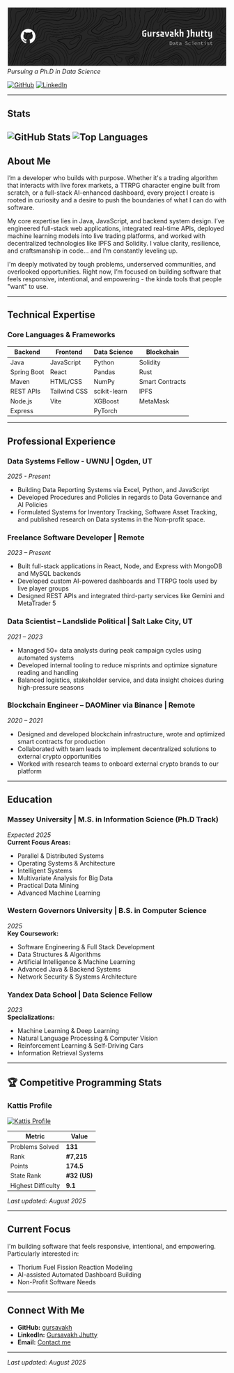 ![Header](https://raw.githubusercontent.com/gursavakhjhutty/gursavakhjhutty/main/github-header-banner.png)
*Pursuing a Ph.D in Data Science*

[![GitHub](https://img.shields.io/badge/GitHub-Profile-blue?style=for-the-badge&logo=github)](https://github.com/gursavakh) 
[![LinkedIn](https://img.shields.io/badge/LinkedIn-Connect-blue?style=for-the-badge&logo=linkedin)](https://linkedin.com/in/gursavakhjhutty)

---
## Stats
![GitHub Stats](https://github-readme-stats.vercel.app/api?username=gursavakhjhutty&show_icons=true&theme=dark)
![Top Languages](https://github-readme-stats.vercel.app/api/top-langs/?username=gursavakhjhutty&layout=donut&theme=dark)
---

## About Me
I’m a developer who builds with purpose. Whether it's a trading algorithm that interacts with live forex markets, a TTRPG character engine built from scratch, or a full-stack AI-enhanced dashboard, every project I create is rooted in curiosity and a desire to push the boundaries of what I can do with software.

My core expertise lies in Java, JavaScript, and backend system design. I’ve engineered full-stack web applications, integrated real-time APIs, deployed machine learning models into live trading platforms, and worked with decentralized technologies like IPFS and Solidity. I value clarity, resilience, and craftsmanship in code... and I’m constantly leveling up.

I'm deeply motivated by tough problems, underserved communities, and overlooked opportunities. Right now, I’m focused on building software that feels responsive, intentional, and empowering - the kinda tools that people "want" to use.

---

## Technical Expertise

### Core Languages & Frameworks
| **Backend** | **Frontend** | **Data Science** | **Blockchain** |
|-------------|--------------|------------------|----------------|
| Java | JavaScript | Python | Solidity |
| Spring Boot | React | Pandas | Rust |
| Maven | HTML/CSS | NumPy | Smart Contracts |
| REST APIs | Tailwind CSS | scikit-learn | IPFS |
| Node.js | Vite | XGBoost | MetaMask |
| Express | | PyTorch | |

---

## Professional Experience

### Data Systems Fellow - UWNU | Ogden, UT
*2025 - Present*
- Building Data Reporting Systems via Excel, Python, and JavaScript
- Developed Procedures and Policies in regards to Data Governance and AI Policies
- Formulated Systems for Inventory Tracking, Software Asset Tracking, and published research on Data systems in the Non-profit space.

### Freelance Software Developer | Remote  
*2023 – Present*  
- Built full-stack applications in React, Node, and Express with MongoDB and MySQL backends
- Developed custom AI-powered dashboards and TTRPG tools used by live player groups
- Designed REST APIs and integrated third-party services like Gemini and MetaTrader 5

### Data Scientist – Landslide Political | Salt Lake City, UT  
*2021 – 2023*  
- Managed 50+ data analysts during peak campaign cycles using automated systems
- Developed internal tooling to reduce misprints and optimize signature reading and handling
- Balanced logistics, stakeholder service, and data insight choices during high-pressure seasons

###  Blockchain Engineer – DAOMiner via Binance | Remote  
*2020 – 2021*  
- Designed and developed blockchain infrastructure, wrote and optimized smart contracts for production
- Collaborated with team leads to implement decentralized solutions to external crypto opportunities
- Worked with research teams to onboard external crypto brands to our platform

---

## Education

### Massey University | M.S. in Information Science (Ph.D Track)  
*Expected 2025*  
**Current Focus Areas:**  
- Parallel & Distributed Systems
- Operating Systems & Architecture
- Intelligent Systems
- Multivariate Analysis for Big Data
- Practical Data Mining
- Advanced Machine Learning

### Western Governors University | B.S. in Computer Science  
*2025*  
**Key Coursework:**  
- Software Engineering & Full Stack Development
- Data Structures & Algorithms
- Artificial Intelligence & Machine Learning
- Advanced Java & Backend Systems
- Network Security & Systems Architecture

### Yandex Data School | Data Science Fellow  
*2023*  
**Specializations:**  
- Machine Learning & Deep Learning
- Natural Language Processing & Computer Vision
- Reinforcement Learning & Self-Driving Cars
- Information Retrieval Systems

---
## 🏆 Competitive Programming Stats
### Kattis Profile
[![Kattis Profile](https://img.shields.io/badge/Kattis-Profile-blue?style=for-the-badge&logo=data:image/svg+xml;base64,PHN2ZyB4bWxucz0iaHR0cDovL3d3dy53My5vcmcvMjAwMC9zdmciIHZpZXdCb3g9IjAgMCAyNCAyNCIgZmlsbD0iI2ZmZiI+PHBhdGggZD0iTTEyIDJMMiA3bDEwIDUgMTAtNXpNMiAxN2wxMCA1IDEwLTVNMiAxMmwxMCA1IDEwLTV6Ii8+PC9zdmc+)](https://open.kattis.com/users/gursavakh-singh)

| Metric | Value |
|--------|-------|
| Problems Solved | **131** |
| Rank | **#7,215** |
| Points | **174.5** |
| State Rank | **#32 (US)** |
| Highest Difficulty | **9.1** |

*Last updated: August 2025*

---

## Current Focus
I'm building software that feels responsive, intentional, and empowering. Particularly interested in:
- Thorium Fuel Fission Reaction Modeling
- AI-assisted Automated Dashboard Building
- Non-Profit Software Needs

---

## Connect With Me
- **GitHub:** [gursavakh](https://github.com/Gursavakhjhutty)
- **LinkedIn:** [Gursavakh Jhutty](https://linkedin.com/in/gursavakh-jhutty-432591255)
- **Email:** [Contact me](mailto:gursavakh@proton.me)

---

*Last updated: August 2025*
